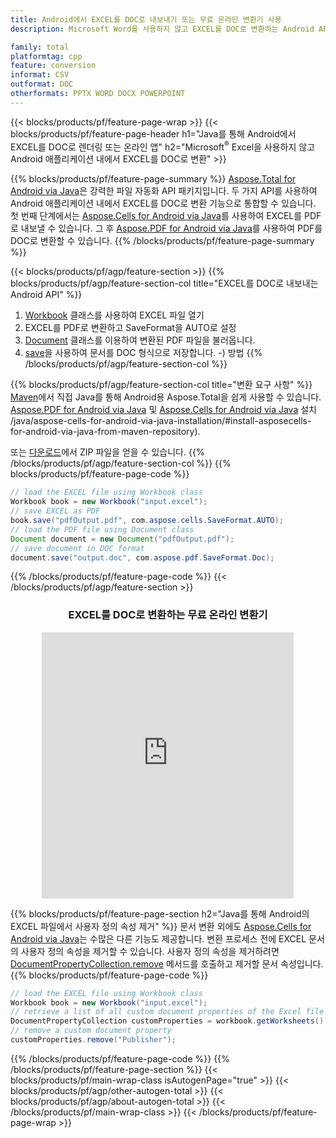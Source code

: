 ```yaml
---
title: Android에서 EXCEL를 DOC로 내보내기 또는 무료 온라인 변환기 사용
description: Microsoft Word를 사용하지 않고 EXCEL를 DOC로 변환하는 Android API 또는 온라인. 코드를 통합하기 전에 무료 EXCEL to DOC 온라인 변환기를 빠르게 테스트하십시오.

family: total
platformtag: cpp
feature: conversion
informat: CSV
outformat: DOC
otherformats: PPTX WORD DOCX POWERPOINT
---
```

{{< blocks/products/pf/feature-page-wrap >}}
{{< blocks/products/pf/feature-page-header h1="Java를 통해 Android에서 EXCEL를 DOC로 렌더링 또는 온라인 앱" h2="Microsoft<sup>&reg;</sup> Excel을 사용하지 않고 Android 애플리케이션 내에서 EXCEL를 DOC로 변환" >}}

{{% blocks/products/pf/feature-page-summary %}}
[Aspose.Total for Android via Java](https://products.aspose.com/total/android-java/)은 강력한 파일 자동화 API 패키지입니다. 두 가지 API를 사용하여 Android 애플리케이션 내에서 EXCEL를 DOC로 변환 기능으로 통합할 수 있습니다. 첫 번째 단계에서는 [Aspose.Cells for Android via Java](https://products.aspose.com/cells/android-java/)를 사용하여 EXCEL를 PDF로 내보낼 수 있습니다. 그 후 [Aspose.PDF for Android via Java](https://products.aspose.com/pdf/android-java/)를 사용하여 PDF를 DOC로 변환할 수 있습니다. 
{{% /blocks/products/pf/feature-page-summary  %}}

{{< blocks/products/pf/agp/feature-section >}}
{{% blocks/products/pf/agp/feature-section-col title="EXCEL를 DOC로 내보내는 Android API" %}}
1. [Workbook](https://reference.aspose.com/cells/java/com.aspose.cells/Workbook) 클래스를 사용하여 EXCEL 파일 열기
2. EXCEL를 PDF로 변환하고 SaveFormat을 AUTO로 설정
3. [Document](https://reference.aspose.com/pdf/java/com.aspose.pdf/Document) 클래스를 이용하여 변환된 PDF 파일을 불러옵니다.
4. [save](https://reference.aspose.com/pdf/java/com.aspose.pdf/Document#save-java.lang.String-com.aspose.pdf.SaveOptions)을 사용하여 문서를 DOC 형식으로 저장합니다. -) 방법
{{% /blocks/products/pf/agp/feature-section-col %}}

{{% blocks/products/pf/agp/feature-section-col title="변환 요구 사항" %}}
[Maven](https://releases.aspose.com/total/java/)에서 직접 Java를 통해 Android용 Aspose.Total을 쉽게 사용할 수 있습니다. [Aspose.PDF for Android via Java](https://docs.aspose.com/pdf/androidjava/installation/) 및 [Aspose.Cells for Android via Java](https://docs.aspose.com/cells) 설치 /java/aspose-cells-for-android-via-java-installation/#install-asposecells-for-android-via-java-from-maven-repository).

또는 [다운로드](https://releases.aspose.com/total/androidjava)에서 ZIP 파일을 얻을 수 있습니다.
{{% /blocks/products/pf/agp/feature-section-col %}}
{{% blocks/products/pf/feature-page-code %}}

```java
// load the EXCEL file using Workbook class
Workbook book = new Workbook("input.excel");
// save EXCEL as PDF
book.save("pdfOutput.pdf", com.aspose.cells.SaveFormat.AUTO);
// load the PDF file using Document class
Document document = new Document("pdfOutput.pdf");
// save document in DOC format
document.save("output.doc", com.aspose.pdf.SaveFormat.Doc);    
```


{{% /blocks/products/pf/feature-page-code %}}
{{< /blocks/products/pf/agp/feature-section >}}

<div class="container-fluid agp-content bg-white aboutfile box-1 vh100 section nopbtm">
<div class=container>
<div class=row>
<div class="demobox tc col-md-12 padding-0" align="center">

<h3>EXCEL를 DOC로 변환하는 무료 온라인 변환기</h3>

<iframe style="border: none; height: 426px;" scrolling="no" src="https://total-conversion-app-65z5r2lp.qa.k8s.dynabic.com/?to=doc&from=xlsx" id="child-iframe" width="80%"></iframe>

</div></div>
</div></div>

{{% blocks/products/pf/feature-page-section  h2="Java를 통해 Android의 EXCEL 파일에서 사용자 정의 속성 제거" %}}
문서 변환 외에도 [Aspose.Cells for Android via Java](https://products.aspose.com/cells/android-java/)는 수많은 다른 기능도 제공합니다. 변환 프로세스 전에 EXCEL 문서의 사용자 정의 속성을 제거할 수 있습니다. 사용자 정의 속성을 제거하려면 [DocumentPropertyCollection.remove](https://reference.aspose.com/cells/java/com.aspose.cells/documentpropertycollection#remove(java.lang.String)) 메서드를 호출하고 제거할 문서 속성입니다.
{{% blocks/products/pf/feature-page-code %}}

```java
// load the EXCEL file using Workbook class
Workbook book = new Workbook("input.excel");
// retrieve a list of all custom document properties of the Excel file
DocumentPropertyCollection customProperties = workbook.getWorksheets().getCustomDocumentProperties();
// remove a custom document property
customProperties.remove("Publisher"); 
```

{{% /blocks/products/pf/feature-page-code  %}}
{{% /blocks/products/pf/feature-page-section %}}
{{< blocks/products/pf/main-wrap-class isAutogenPage="true" >}}
{{< blocks/products/pf/agp/other-autogen-total >}}
{{< blocks/products/pf/agp/about-autogen-total >}}
{{< /blocks/products/pf/main-wrap-class >}}
{{< /blocks/products/pf/feature-page-wrap >}}